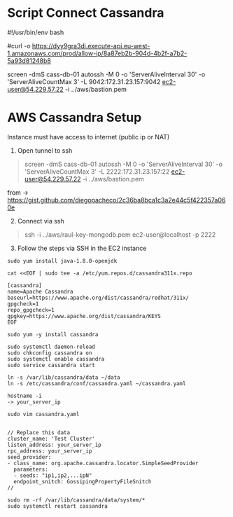# Script Connect Cassandra

#!/usr/bin/env bash

#curl -o https://dyy9gra3di.execute-api.eu-west-1.amazonaws.com/prod/allow-ip/8a87eb2b-904d-4b2f-a7b2-5a93d81248b8

screen -dmS cass-db-01 autossh -M 0 -o 'ServerAliveInterval 30' -o 'ServerAliveCountMax 3' -L 9042:172.31.23.157:9042 ec2-user@54.229.57.22 -i ../aws/bastion.pem

# AWS Cassandra Setup
Instance must have access to internet (public ip or NAT)

1. Open tunnel to ssh
> screen -dmS cass-db-01 autossh -M 0 -o 'ServerAliveInterval 30' -o 'ServerAliveCountMax 3' -L 2222:172.31.23.157:22 ec2-user@54.229.57.22 -i ../aws/bastion.pem

from -> https://gist.github.com/diegopacheco/2c36ba8bca1c3a2e44c5f422357a060e

2. Connect via ssh
> ssh -i ../aws/raul-key-mongodb.pem ec2-user@localhost -p 2222

3. Follow the steps via SSH in the EC2 instance
```   
sudo yum install java-1.8.0-openjdk

cat <<EOF | sudo tee -a /etc/yum.repos.d/cassandra311x.repo

[cassandra]
name=Apache Cassandra
baseurl=https://www.apache.org/dist/cassandra/redhat/311x/
gpgcheck=1
repo_gpgcheck=1
gpgkey=https://www.apache.org/dist/cassandra/KEYS
EOF

sudo yum -y install cassandra

sudo systemctl daemon-reload
sudo chkconfig cassandra on
sudo systemctl enable cassandra
sudo service cassandra start

ln -s /var/lib/cassandra/data ~/data
ln -s /etc/cassandra/conf/cassandra.yaml ~/cassandra.yaml

hostname -i
-> your_server_ip

sudo vim cassandra.yaml


// Replace this data
cluster_name: 'Test Cluster'
listen_address: your_server_ip
rpc_address: your_server_ip
seed_provider:
- class_name: org.apache.cassandra.locator.SimpleSeedProvider
  parameters:
  - seeds: "ip1,ip2,...ipN"
  endpoint_snitch: GossipingPropertyFileSnitch
//

sudo rm -rf /var/lib/cassandra/data/system/*
sudo systemctl restart cassandra

```
